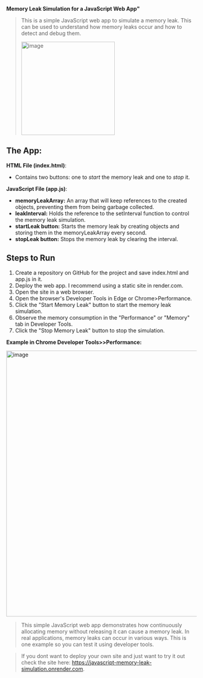 **Memory Leak Simulation for a JavaScript Web App"**

>This is a simple JavaScript web app to simulate a memory leak. This can be used to understand how memory leaks occur and how to detect and debug them.
>
><img width="247" alt="image" src="https://github.com/Buchatech/memoryleakbutton/assets/22551494/30f6b29c-c51a-40da-a87d-738e8e4ea413">


## The App: 
**HTML File (index.html)**:

- Contains two buttons: one to *start* the memory leak and one to *stop* it.

**JavaScript File (app.js)**:

- **memoryLeakArray:** An array that will keep references to the created objects, preventing them from being garbage collected.
- **leakInterval:** Holds the reference to the setInterval function to control the memory leak simulation.
- **startLeak button:** Starts the memory leak by creating objects and storing them in the memoryLeakArray every second.
- **stopLeak button:** Stops the memory leak by clearing the interval.

## Steps to Run
1. Create a repository on GitHub for the project and save index.html and app.js in it.
2. Deploy the web app. I recommend using a static site in render.com.
3. Open the site in a web browser.
4. Open the browser's Developer Tools in Edge or Chrome>Performance.
5. Click the "Start Memory Leak" button to start the memory leak simulation.
6. Observe the memory consumption in the "Performance" or "Memory" tab in Developer Tools.
7. Click the "Stop Memory Leak" button to stop the simulation.

**Example in Chrome Developer Tools>>Performance:**

<img width="704" alt="image" src="https://github.com/Buchatech/memoryleakbutton/assets/22551494/cac82e19-9ad3-40d8-9c6b-41da471e3d0f">



>This simple JavaScript web app demonstrates how continuously allocating memory without releasing it can cause a memory leak. In real applications, memory leaks can occur in various ways. This is one example so you can test it using developer tools.

>If you dont want to deploy your own site and just want to try it out check the site here: https://javascript-memory-leak-simulation.onrender.com. 
